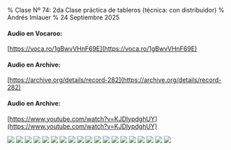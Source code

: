 % Clase Nº 74: 2da Clase práctica de tableros (técnica: con distribuidor)
% Andrés Imlauer
% 24 Septiembre 2025


#### Audio en Vocaroo: 

[https://voca.ro/1gBwvVHnF69E](https://voca.ro/1gBwvVHnF69E)

#### Audio en Archive:

[https://archive.org/details/record-282](https://archive.org/details/record-282)

#### Audio en Archive:

[https://www.youtube.com/watch?v=KJDlypdghUY](https://www.youtube.com/watch?v=KJDlypdghUY)

![](https://blogger.googleusercontent.com/img/b/R29vZ2xl/AVvXsEihwKksDhoDM5PfsSEZ4RxnLRDPFvPYb4XyjzCy0-mMqea7QQrRJ6WXKhzwDDZNeLbm7gE7DVdhD3S_m1nLsyH6RJjDqJfILQlC9S6JHzYKlZuoITUnYVHzNuNQo9_X20bIbhO9-sp8ihgJlK7GBgFXScdk8hkFS_Etd2DCJEmccA1FDEYg9psWDLd1oSM/s4160/IMG_20250930_191316061.jpg)
![](https://blogger.googleusercontent.com/img/b/R29vZ2xl/AVvXsEghirnGrsH3vHo7xkZTxJ2whn5cxvkFvMK0vDuIvEYemXUe15wP3p9_8pFTPmDA2JnhI6UGXiJJc3xeQn_xlHaSlJ8cLD1T1VbqYaE-c9rp7_a2aGcJYVluBM5WvRUpax3KYkm6TSPTUAbWSvFkTRK4yOB9jJA4iw1N2-eTsqI4f0tQEKWyR0KYREv-Y9A/s4160/IMG_20250930_194736576.jpg)
![](https://blogger.googleusercontent.com/img/b/R29vZ2xl/AVvXsEjiUI95iHTQkt6dTz_ylpqPFR4eW3mWv8MwTcne3uQXRV06DiMUiIx4ReG7ow1WQNXUSBhks0DGYn2CBRU6S9YzcMUkmtwJPuUgpkzyeIzCEt4laBB2XWkEdzrmpK-EZfZclWYjU25wdYeOJjLdHGWTDZ0_b0Uxx6NHrYEP69A65gFecyb0Msx7-mg6IkA/s4160/IMG_20250930_194744102.jpg)
![](https://blogger.googleusercontent.com/img/b/R29vZ2xl/AVvXsEik7SxfWwxrb4g2caOxFYt462p4_-ut_9Avcttoj5u-vTWnTq3ejtP2aslaqGZ3PTlqeZ901AiwBGbTqMDADiucJJ1z8FVENujGd5jmiQFWm8lNJNx1CjGnc9Xbgii0Iq9QHl2Q3gpXHMqCLE9krT7sidYBtk5n0Low8kc2Em7jR5x1YfLmdkhPltMAqxU/s4160/IMG_20250930_194828441.jpg)
![](https://blogger.googleusercontent.com/img/b/R29vZ2xl/AVvXsEjFilC9HrVxSjJyjev_8jgemPe8c73j66v4qBGCYgHgeY9UYrOwAYL0bV_BYFvsTpRHcv_mO8MtapEgA6MGSrB5APgu7s_t6gCiPuVC0q1JK_GwQ6xH0UdD75YaqQhguYfQWtQfqkdwa6inpcB8c61tPr7pSJBTlpZmbIe-nJK0P5ybMfz2am6aJkTwzNQ/s4160/IMG_20250930_194836824.jpg)
![](https://blogger.googleusercontent.com/img/b/R29vZ2xl/AVvXsEj9ytkHaDMiZzuIT_6hkqU_EHSk4UsMrOZYutNOV5YC_tUMtGMU41vR0PCIKl1BxIy0g08uiQRKZIaxpt4PwCr1h__brrLVO4sVhXLfJ-ekHoGoJZb7q8zISaP8F8ABmR8VQhpRvMTu6zFdC3FQAm7WgHpohjFCaJqF6lKmdbJEIE8TXXCqbD4YgNWdGIQ/s4160/IMG_20250930_194853406.jpg)
![](https://blogger.googleusercontent.com/img/b/R29vZ2xl/AVvXsEi9wGrOh586hRZ-JLAZsHQwt0xrQFLl1dkc_boesOPf8gqFgsd9061t-LJRTzXfjtUjiJyNfTFSoqYpHaKIrnSZ7qT7VxQswbUtNs4P5_AZwU3DDe2e4lbpQPCaKhvEf9WwvP4SP32hOWZPrPlvJjkcTtA_tqM26sHAsw9yHlH3g3Bcd4sZPNK_tn7az3c/s4160/IMG_20250930_194900127.jpg)
![](https://blogger.googleusercontent.com/img/b/R29vZ2xl/AVvXsEhQtHzRDzF191bshl3MrHwoLCRFhVJ1uV8jrhrzvnkEluvYy4U1KGoZt4OxZ_gBKa-XTiaraFRSPdjiV4_WVCeAah4ukMmMJI-N5LoxIKTmQTVolhg-sj4ggb6a-FkL8kS4CCbx9srTr6fHvsncQey-3YWICpBo0DUPCsHbD48AK07PXDoEuqGicThjakY/s4160/IMG_20250930_195624379.jpg)
![](https://blogger.googleusercontent.com/img/b/R29vZ2xl/AVvXsEgHbIdAyKivI783_5TlahvyLhbC_CU5tChxgkne7oKlCo1bM_1bKGuxrbR3FpR09jGmsiPRgdX3zZ6q_Mv3YOLA_ur3W5atpIGgbqYGWLDL7v4qrTB08aL24r7G2iHRi5aYp9Jo7XxY2I0VYx4YB6o61sYF0uPcWew_02NjH4Ab7GfKQN3se7-0qqcgbXA/s4160/IMG_20250930_201009418.jpg)
![](https://blogger.googleusercontent.com/img/b/R29vZ2xl/AVvXsEh01mPuPMlRL4McACHRcQM-o0EojnOzjkfALkGPbQc_EyCwT5PWJ_3ZYcqZClrcyrW_2Tz_aAR-FxDAI3tkLOWSZMLi5Z_seyusR7Bt4DxZwKjEDcZnqNGfB9iABW9Qwc28uleBcd__Aec62xH7I1pvR8it0cdbQIRwPapAMIMpVReh7SLm2_qKRCQLKIE/s4160/IMG_20250930_201310750.jpg)
![](https://blogger.googleusercontent.com/img/b/R29vZ2xl/AVvXsEiSxvPs3OAGED5pX0760Leuxdh8zpunTcA-m9LG-62sAZqYl4sf66cbBLaU25KAcL4U_fE6KnufzmnqyCUWgSV3W3kkUfoJxsmX1D4cwSOP9Dzg8fe1xO-dYh_mVYu9mmC525JIiarwa2b41LWSw12e5n6-SAReuVIKsTllIFO4ry9oqF6-6PqpYyWNi7w/s4160/IMG_20250930_201330556.jpg)
![](https://blogger.googleusercontent.com/img/b/R29vZ2xl/AVvXsEh5Va7rpSDVgbCRjxxNq5NAo8ybnXaKWTj0iTI6rkzIl7bOVwNEmvoT1Mnn8SZ78MVIHicpdxi3LblLoH74MhLx4Y27c-RwosfnYoJnpMSFAeMFV3nJXFoop7iesG4uQIeWxfdnGXPzX1kFiW93CBaHEYyrdRMtERUWVOT-IE2HN6a7b0nvtTW_mnfF4rI/s4160/IMG_20250930_201340840.jpg)
![](https://blogger.googleusercontent.com/img/b/R29vZ2xl/AVvXsEghM_IWwBYC7hd8HN31cPt7ddc-UgOBRknVTOXdoiXFzAn3FucyB4mc4G2hu0e8S7FYC0htIjPRj0k_q1pNOB4PTMpWGSZDePSB7L8xDkHWlDQV8Rg-kM_itoBf0c1Djv7fJdyHo2S2vLZ6TnlymFzr-TAy7ALinnFOY6XcNZKkvTy-u4hyQgmkpi2egLI/s4160/IMG_20250930_202607368.jpg)
![](https://blogger.googleusercontent.com/img/b/R29vZ2xl/AVvXsEhs8vuVfpvCzBOCdgh-TOVh36j1sdi-edx_I1OTpwyM-nL3gVAQ9HhRVL7IbGNfvRSEoL7Y35S4EEfNNqZ1Ozn2HR7ZRdd-bMpW1nW2Ga6RSmfuDtDqb-rc2xgjUD5BFSjkTSgWLdushCWDX4V2hULrPX0En4j_edU-QYd2o9xG4epPK0UjG1Ysq1cLvug/s4160/IMG_20250930_202617140.jpg)
![](https://blogger.googleusercontent.com/img/b/R29vZ2xl/AVvXsEh1uvxTket5fTXtqA96VtZpUvkI8bGJwSLV1mv583Q94vYHNaNpGiFPuRxAVrDR6mqvvVvEIC7Q7Kiw39AF6S3jJTIxvT7-NCkKNphcNXbTxaMqwnTg8A8CkBxCH9PhyphenhyphenxFIQw16rJ9JobyuVzDp77m-dFwpLZ8J9nQVCR4Aqu9VxyonlMVd20R7Do9W7mU/s4160/IMG_20250930_202633577.jpg)
![](https://blogger.googleusercontent.com/img/b/R29vZ2xl/AVvXsEgsQpdfJ0VmNFbLYONKN6nVhvKka_cElSbFkqA5kzi2dTiM_ANoTspvrZB-awa9Y8uEkQ0pnFyjjEhO1Igzv-dNObHUfoveMFiOUODMaHvWBXBiTsl5GBxqfiFexp2ZFPxumT4KB1dfRD_kZ30OePjd9Y0hBi-fC410fQdhSc5a5ApeU19lLeDp5ZCEBmA/s4160/IMG_20250930_202649382.jpg)
![](https://blogger.googleusercontent.com/img/b/R29vZ2xl/AVvXsEjRzGyOmQOwge3YSiUDT_UVFAzpTeELGUnYgXSBA8ZaDFjvsG0XtgeB98cXG4jrR2YMLEuyLNFeymrAhIg06rVOxYdCCaqdZyJQd-D5p1Toid5d6cFuOpLZx6mpl7_ZKQVftxHVbkOcgwNC8aLV2Lx2ijIiyLpmeY0nwGG56JLxCMT3yBPXJ0m3sjJyr-Y/s4160/IMG_20250930_202758667.jpg)
![](https://blogger.googleusercontent.com/img/b/R29vZ2xl/AVvXsEg2rRaYz3S-gRpurjIst61_9J9KJIUpEMDzPDcDiv-Hl0xaZNbGlylnSSxD4kUyYA6iSU1sghRKmOD5c2QKTgtRbZGLlevT9QeWNhHJKbRki0JyZfCoVJPpl7Ux4hmiOq9zLZpuEo1t5ek-L8Vm7iYkJJQx3iohtu4lcid5UTgbICC6-Yl3kArLqQJAPGQ/s4160/IMG_20250930_202834790.jpg)
![](https://blogger.googleusercontent.com/img/b/R29vZ2xl/AVvXsEifBYQhhCV0utZh7k8a-7DsVhbQ2M3I2-sfVgOKq2qsvBaqpelZgic4FzbwKKBOJlhSgET0yfkTN2BXgc_FfWCrYQGOGaI8eH6n7XtMvdylIu6eE9cA5tBTU8j8P6eKLi9l2OEHzTlCVc9m7pb7wbvKR3-xS8VUs1eNIG4HFnCxf-muZr_alo6PwiAOtsU/s4160/IMG_20250930_202841887.jpg)
